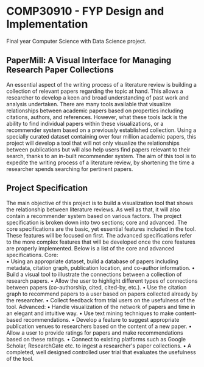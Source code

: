 # COMP30910 - FYP Design and Implementation
Final year Computer Science with Data Science project.

## PaperMill: A Visual Interface for Managing Research Paper Collections
An essential aspect of the writing process of a literature review is building a collection of relevant papers regarding the topic at hand. This allows a researcher to develop a keen and broad understanding of past work and analysis undertaken. There are many tools available that visualize relationships between academic papers based on properties including citations, authors, and references. However, what these tools lack is the ability to find individual papers within these visualizations, or a recommender system based on a previously established collection.  Using a specially curated dataset containing over four million academic papers, this project will develop a tool that will not only visualize the relationships between publications but will also help users find papers relevant to their search, thanks to an in-built recommender system. The aim of this tool is to expedite the writing process of a literature review, by shortening the time a researcher spends searching for pertinent papers.

## Project Specification
The main objective of this project is to build a visualization tool that shows the relationship between literature reviews. As well as that, it will also contain a recommender system based on various factors. The project specification is broken down into two sections; core and advanced. The core specifications are the basic, yet essential features included in the tool. These features will be focused on first. The advanced specifications refer to the more complex features that will be developed once the core features are properly implemented. Below is a list of the core and advanced specifications.
Core:
<br>•	Using an appropriate dataset, build a database of papers including metadata, citation graph, publication location, and co-author information.
•	Build a visual tool to illustrate the connections between a collection of research papers.
•	Allow the user to highlight different types of connections between papers (co-authorship, cited, cited-by, etc.).
•	Use the citation graph to recommend papers to a user based on papers collected already by the researcher.
•	Collect feedback from trial users on the usefulness of the tool. 
Advanced:
•	Handle visualization of the network of papers and time in an elegant and intuitive way.
•	Use text mining techniques to make content-based recommendations.
•	Develop a feature to suggest appropriate publication venues to researchers based on the content of a new paper.
•	Allow a user to provide ratings for papers and make recommendations based on these ratings.
•	Connect to existing platforms such as Google Scholar, ResearchGate etc. to ingest a researcher's paper collections.
•	A completed, well designed controlled user trial that evaluates the usefulness of the tool.

